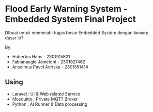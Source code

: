 # Flood Early Warning System - Embedded System Final Project
DIbuat untuk memenuhi tugas besar Embedded System dengan konsep dasar IoT

By:
- Hubertus Hans          - 2301915821
- Fabianaugie Jametoni   - 2301927462
- Anselmus Pavel Adriska - 2301851414

## Using
- Laravel   : UI & Web related Service 
- Mosquitto : Private MQTT Broker
- Python    : AI Runner & Data processing 

 

